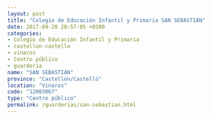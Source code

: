 ```yaml
---
layout: post
title: "Colegio de Educación Infantil y Primaria SAN SEBASTIÁN"
date: 2017-09-20 20:57:05 +0200
categories:
- Colegio de Educación Infantil y Primaria
- castellon-castello
- vinaros
- Centro público
- guarderia
name: "SAN SEBASTIÁN"
province: "Castellón/Castelló"
location: "Vinaros"
code: "12003067"
type: "Centro público"
permalink: /guarderias/san-sebastian.html
---
```

